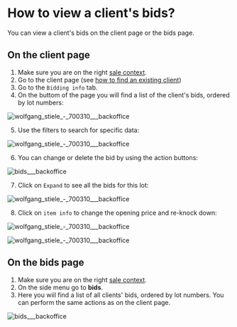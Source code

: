 # How to view a client's bids?

You can view a client's bids on the client page or the bids page.

## On the client page
1. Make sure you are on the right [sale context](../sale/sale-context.md).
2. Go to the client page (see [how to find an existing client](how-to-find-an-existing-client.md))
3. Go to the `Bidding info` tab.
4. On the buttom of the page you will find a list of the client's bids, ordered by lot numbers:

![wolfgang_stiele_-_700310___backoffice](https://user-images.githubusercontent.com/20393485/46785875-c95ed500-cd3b-11e8-9865-54a0ad549407.jpg)

5. Use the filters to search for specific data:

![wolfgang_stiele_-_700310___backoffice](https://user-images.githubusercontent.com/20393485/46784913-a4b52e00-cd38-11e8-9ece-f59eb300aa64.jpg)

6. You can change or delete the bid by using the action buttons:

![bids___backoffice](https://user-images.githubusercontent.com/20393485/46785007-0c6b7900-cd39-11e8-92d4-baae129fc336.jpg)

7. Click on `Expand` to see all the bids for this lot:

![wolfgang_stiele_-_700310___backoffice](https://user-images.githubusercontent.com/20393485/46785337-1f327d80-cd3a-11e8-923d-6c5bf65b6ba6.jpg)

8. Click on `item info` to change the opening price and re-knock down:

![wolfgang_stiele_-_700310___backoffice](https://user-images.githubusercontent.com/20393485/46785724-59504f00-cd3b-11e8-8fa7-158516578cdf.jpg)

![wolfgang_stiele_-_700310___backoffice](https://user-images.githubusercontent.com/20393485/46785816-9caabd80-cd3b-11e8-8bbd-c84849832d2a.jpg)


## On the bids page

1. Make sure you are on the right [sale context](../sale/sale-context.md).
2. On the side menu go to **bids**.
3. Here you wiil find a list of all clients' bids, ordered by lot numbers. You can perform the same actions as on the client page.


![bids___backoffice](https://user-images.githubusercontent.com/20393485/46786347-40489d80-cd3d-11e8-8571-bf3ec5c86ccf.jpg)
